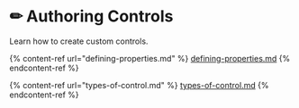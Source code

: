 # ✏ Authoring Controls

Learn how to create custom controls.&#x20;

{% content-ref url="defining-properties.md" %}
[defining-properties.md](defining-properties.md)
{% endcontent-ref %}

{% content-ref url="types-of-control.md" %}
[types-of-control.md](types-of-control.md)
{% endcontent-ref %}



